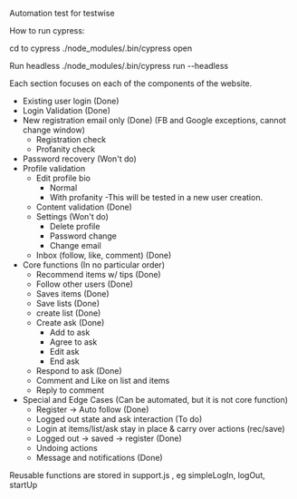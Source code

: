 Automation test for testwise

How to run cypress:

cd to cypress
./node_modules/.bin/cypress open

Run headless
./node_modules/.bin/cypress run --headless

Each section focuses on each of the components of the website.

- Existing user login (Done)
- Login Validation (Done) 
- New registration email only (Done) (FB and Google exceptions, cannot change window)
	- Registration check
	- Profanity check
- Password recovery (Won't do)
- Profile validation
	- Edit profile bio
		- Normal
		- With profanity
			-This will be tested in a new user creation.
	- Content validation (Done)
	- Settings (Won't do)
		- Delete profile
		- Password change 
		- Change email
	- Inbox (follow, like, comment) (Done) 
- Core functions (In no particular order)
	- Recommend items w/ tips (Done)
	- Follow other users (Done)
	- Saves items (Done)
	- Save lists (Done)
	- create list (Done)
	- Create ask (Done)
		- Add to ask
		- Agree to ask
		- Edit ask
		- End ask
	- Respond to ask (Done)
	- Comment and Like on list and items
	- Reply to comment
- Special and Edge Cases (Can be automated, but it is not core function)
	- Register -> Auto follow (Done)
	- Logged out state and ask interaction (To do)
	- Login at items/list/ask stay in place & carry over actions (rec/save)
	- Logged out -> saved -> register (Done)
	- Undoing actions
	- Message and notifications (Done)

Reusable functions are stored in support.js , eg simpleLogIn, logOut, startUp


